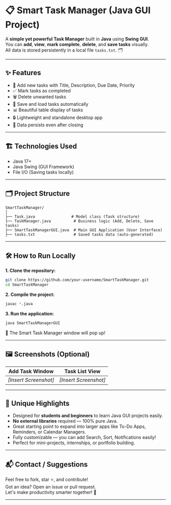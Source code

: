 # 📋 Smart Task Manager (Java GUI Project)

A **simple yet powerful Task Manager** built in **Java** using **Swing GUI**.  
You can **add**, **view**, **mark complete**, **delete**, and **save tasks** visually.  
All data is stored persistently in a local file `tasks.txt`. 🗂️

---

## ✨ Features

- 📝 Add new tasks with Title, Description, Due Date, Priority
- ✅ Mark tasks as completed
- 🗑️ Delete unwanted tasks
- 📄 Save and load tasks automatically
- 📊 Beautiful table display of tasks
- 🔒 Lightweight and standalone desktop app
- 💾 Data persists even after closing

---

## 🏗️ Technologies Used

- Java 17+
- Java Swing (GUI Framework)
- File I/O (Saving tasks locally)

---

## 🗂️ Project Structure

```
SmartTaskManager/
│
├── Task.java                # Model class (Task structure)
├── TaskManager.java          # Business logic (Add, Delete, Save tasks)
├── SmartTaskManagerGUI.java  # Main GUI Application (User Interface)
├── tasks.txt                 # Saved tasks data (auto-generated)
```

---

## 🛠️ How to Run Locally

**1. Clone the repository:**
```bash
git clone https://github.com/your-username/SmartTaskManager.git
cd SmartTaskManager
```

**2. Compile the project:**
```bash
javac *.java
```

**3. Run the application:**
```bash
java SmartTaskManagerGUI
```

🎉 The Smart Task Manager window will pop up!

---

## 🖼️ Screenshots (Optional)

| Add Task Window | Task List View |
|:---------------:|:--------------:|
| _[Insert Screenshot]_ | _[Insert Screenshot]_ |

---

## 🚀 Unique Highlights

- Designed for **students and beginners** to learn Java GUI projects easily.
- **No external libraries** required — 100% pure Java.
- Great starting point to expand into larger apps like To-Do Apps, Reminders, or Calendar Managers.
- Fully customizable — you can add Search, Sort, Notifications easily!
- Perfect for mini-projects, internships, or portfolio building.

---

## 📬 Contact / Suggestions

Feel free to fork, star ⭐, and contribute!  
Got an idea? Open an issue or pull request.  
Let's make productivity smarter together! 🚀

---
